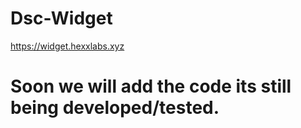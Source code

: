 # Dsc-Widget
https://widget.hexxlabs.xyz

# Soon we will add the code its still being developed/tested.

